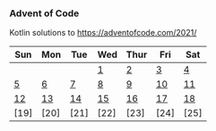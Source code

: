 ### Advent of Code

Kotlin solutions to https://adventofcode.com/2021/

| Sun  | Mon  | Tue  | Wed  | Thur | Fri  | Sat  |
|------|------|------|------|------|------|------|
|      |      |      | [1]  | [2]  | [3]  | [4]  |
| [5]  | [6]  | [7]  | [8]  | [9]  | [10] | [11] |
| [12] | [13] | [14] | [15] | [16] | [17] | [18] |
| [19] | [20] | [21] | [22] | [23] | [24] | [25] |

[1]: src/Day01.kt
[2]: src/Day02.kt
[3]: src/Day03.kt
[4]: src/Day04.kt
[5]: src/Day05.kt
[6]: src/Day06.kt
[7]: src/Day07.kt
[8]: src/Day08.kt
[9]: src/Day09.kt
[10]: src/Day10.kt
[11]: src/Day11.kt
[12]: src/Day12.kt
[13]: src/Day13.kt
[14]: src/Day14.kt
[15]: src/Day15.kt
[16]: src/Day16.kt
[17]: src/Day17.kt
[18]: src/Day18.kt
